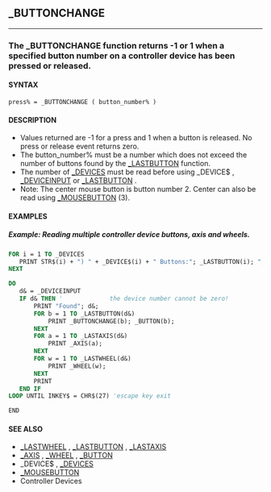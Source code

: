 ## _BUTTONCHANGE
---

### The _BUTTONCHANGE function returns -1 or 1 when a specified button number on a controller device has been pressed or released.

#### SYNTAX

`press% = _BUTTONCHANGE ( button_number% )`

#### DESCRIPTION
* Values returned are -1 for a press and 1 when a button is released. No press or release event returns zero.
* The button_number% must be a number which does not exceed the number of buttons found by the [_LASTBUTTON](./_LASTBUTTON.md) function.
* The number of [_DEVICES](./_DEVICES.md) must be read before using _DEVICE$ , [_DEVICEINPUT](./_DEVICEINPUT.md) or [_LASTBUTTON](./_LASTBUTTON.md) .
* Note: The center mouse button is button number 2. Center can also be read using [_MOUSEBUTTON](./_MOUSEBUTTON.md) (3).


#### EXAMPLES
##### Example: Reading multiple controller device buttons, axis and wheels.
```vb
FOR i = 1 TO _DEVICES
   PRINT STR$(i) + ") " + _DEVICE$(i) + " Buttons:"; _LASTBUTTON(i); ",Axis:"; _LASTAXIS(i); ",Wheel:"; _LASTWHEEL(i)
NEXT

DO
   d& = _DEVICEINPUT
   IF d& THEN '             the device number cannot be zero!
       PRINT "Found"; d&;
       FOR b = 1 TO _LASTBUTTON(d&)
           PRINT _BUTTONCHANGE(b); _BUTTON(b);
       NEXT
       FOR a = 1 TO _LASTAXIS(d&)
           PRINT _AXIS(a);
       NEXT
       FOR w = 1 TO _LASTWHEEL(d&)
           PRINT _WHEEL(w);
       NEXT
       PRINT
   END IF
LOOP UNTIL INKEY$ = CHR$(27) 'escape key exit

END
```
  


#### SEE ALSO
* [_LASTWHEEL](./_LASTWHEEL.md) , [_LASTBUTTON](./_LASTBUTTON.md) , [_LASTAXIS](./_LASTAXIS.md)
* [_AXIS](./_AXIS.md) , [_WHEEL](./_WHEEL.md) , [_BUTTON](./_BUTTON.md)
* _DEVICE$ , [_DEVICES](./_DEVICES.md)
* [_MOUSEBUTTON](./_MOUSEBUTTON.md)
* Controller Devices
